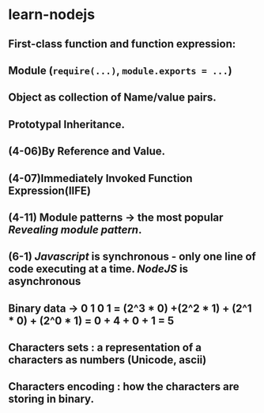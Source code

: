 # learn-nodejs

## First-class function and function expression:
## Module (`require(...)`, `module.exports = ...`)
## Object as collection of Name/value pairs.
## Prototypal Inheritance.
## (4-06)By Reference and Value.
## (4-07)Immediately Invoked Function Expression(IIFE)
## (4-11) Module patterns -> the most popular *Revealing module pattern*.
## (6-1) *Javascript* is synchronous - only one line of code executing at a time. *NodeJS* is asynchronous
## Binary data ->  0 1 0 1 = (2^3 * 0) +(2^2 * 1) + (2^1 * 0) + (2^0 * 1)   = 0 + 4 + 0 + 1 = 5
## Characters sets : a representation of  a characters as numbers (Unicode, ascii)
## Characters encoding : how the characters are storing in binary.
                    